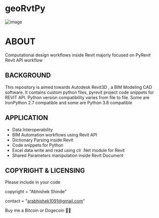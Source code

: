 # geoRvtPy
![image](https://drive.google.com/uc?export=view&id=1o5IqVnaSmcE_fnziexlLUGakvmlaN7ue)

ABOUT
===============================================================================================
Computational design workflows inside Revit majorly focused on PyRevit Revit API workflow

BACKGROUND
----------
This repository is aimed towards Autodesk Revit3D , a BIM Modeling CAD software. It contains custom python files, pyrevit project code snippets 
for REVIT API. Python version compatibility varies from file to file. Some are IronPython 2.7 compatible and some are Python 3.8 compatible

APPLICATION
-----------
* Data Interoperability
* BIM Automation workflows using Revit API 
* Dictionary Parsing inside Revit 
* Code snippets for Python
* Excel data write and read using clr .Net module for Revit
* Shared Parameters manipulation inside Revit Document 


COPYRIGHT & LICENSING
---------------------

Please include in your code

copyright = "Abhishek Shinde" 

contact = "arabhishek1091@gmail.com"

Buy me a Bitcoin or Dogecoin 🧘‍♂️

